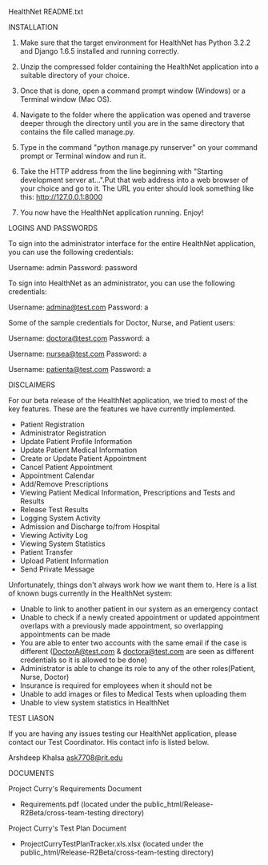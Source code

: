 HealthNet README.txt

INSTALLATION

1. Make sure that the target environment for HealthNet has Python 3.2.2 and Django 1.6.5 installed and running correctly.

2. Unzip the compressed folder containing the HealthNet application into a suitable directory of your choice.

3. Once that is done, open a command prompt window (Windows) or a Terminal window (Mac OS).

4. Navigate to the folder where the application was opened and traverse deeper through the directory until you are in the same directory that contains the file called manage.py.

5. Type in the command "python manage.py runserver" on your command prompt or Terminal window and run it.

6. Take the HTTP address from the line beginning with "Starting development server at...".Put that web address into a web browser of your choice and go to it. The URL you enter should look something like this: http://127.0.0.1:8000

7. You now have the HealthNet application running. Enjoy!


LOGINS AND PASSWORDS

To sign into the administrator interface for the entire HealthNet application, you can use the following credentials:

Username: admin
Password: password

To sign into HealthNet as an administrator, you can use the following credentials:

Username: admina@test.com
Password: a

Some of the sample credentials for Doctor, Nurse, and Patient users:

Username: doctora@test.com
Password: a

Username: nursea@test.com
Password: a

Username: patienta@test.com
Password: a


DISCLAIMERS

For our beta release of the HealthNet application, we tried to most of the key features. These are the features we have currently implemented.

- Patient Registration
- Administrator Registration
- Update Patient Profile Information
- Update Patient Medical Information
- Create or Update Patient Appointment
- Cancel Patient Appointment
- Appointment Calendar
- Add/Remove Prescriptions
- Viewing Patient Medical Information, Prescriptions and Tests and Results
- Release Test Results
- Logging System Activity
- Admission and Discharge to/from Hospital
- Viewing Activity Log
- Viewing System Statistics
- Patient Transfer
- Upload Patient Information
- Send Private Message

Unfortunately, things don't always work how we want them to. Here is a list of known bugs currently in the HealthNet system:

- Unable to link to another patient in our system as an emergency contact
- Unable to check if a newly created appointment or updated appointment overlaps with a
  previously made appointment, so overlapping appointments can be made
- You are able to enter two accounts with the same email if the case is different
  (DoctorA@test.com & doctora@test.com are seen as different credentials so it is allowed to be done)
- Administrator is able to change its role to any of the other roles(Patient, Nurse, Doctor)
- Insurance is required for employees when it should not be
- Unable to add images or files to Medical Tests when uploading them
- Unable to view system statistics in HealthNet


TEST LIASON

If you are having any issues testing our HealthNet application, please contact our Test Coordinator. His contact info is listed below.

Arshdeep Khalsa
ask7708@rit.edu


DOCUMENTS

Project Curry's Requirements Document
- Requirements.pdf (located under the public_html/Release-R2Beta/cross-team-testing directory)

Project Curry's Test Plan Document
- ProjectCurryTestPlanTracker.xls.xlsx (located under the public_html/Release-R2Beta/cross-team-testing directory)